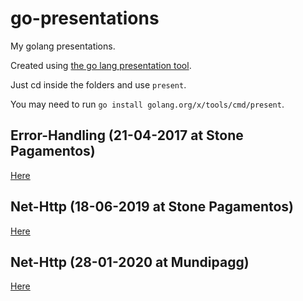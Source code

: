 # go-presentations

My golang presentations.

Created using [the go lang presentation tool](http://halyph.com/blog/2015/05/18/golang-presentation-tool.html).

Just cd inside the folders and use `present`.

You may need to run `go install golang.org/x/tools/cmd/present`.

## Error-Handling (21-04-2017 at Stone Pagamentos)

[Here](./error-handling)

## Net-Http (18-06-2019 at Stone Pagamentos)

[Here](./net-http)

## Net-Http (28-01-2020 at Mundipagg)

[Here](./interfaces)
